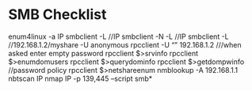 # SMB Checklist

enum4linux -a IP
smbclient -L //IP
smbclient -N -L //IP
smbclient -L //192.168.1.2/myshare -U anonymous
rpcclient -U “” 192.168.1.2    ///when asked enter empty password
rpcclient $>srvinfo
rpcclient $>enumdomusers
rpcclient $>querydominfo
rpcclient $>getdompwinfo   //password policy
rpcclient $>netshareenum
nmblookup -A 192.168.1.1
nbtscan IP
nmap IP -p 139,445 –script smb*
